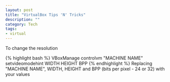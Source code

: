 ```yaml
---
layout: post
title: "VirtualBox Tips 'N' Tricks"
description: ""
category: Tech
tags: 
- virtual
---
```

 
To change the resolution

{% highlight bash %}
VBoxManage controlvm "MACHINE NAME" setvideomodehint WIDTH HEIGHT BPP
{% endhighlight %}
Replacing "MACHINE NAME", WIDTH, HEIGHT and BPP (bits per pixel - 24 or 32) with your values
